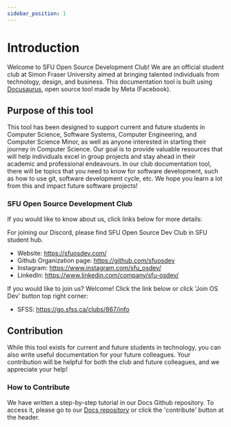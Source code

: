 ```yaml
---
sidebar_position: 1
---
```


# Introduction

Welcome to SFU Open Source Development Club! We are an official student club at Simon Fraser University aimed at bringing talented individuals from technology, design, and business. This documentation tool is built using [Docusaurus](https://docusaurus.io/), open source tool made by Meta (Facebook).

## Purpose of this tool

This tool has been designed to support current and future students in Computer Science, Software Systems, Computer Engineering, and Computer Science Minor, as well as anyone interested in starting their journey in Computer Science. Our goal is to provide valuable resources that will help individuals excel in group projects and stay ahead in their academic and professional endeavours. In our club documentation tool, there will be topics that you need to know for software development, such as how to use git, software development cycle, etc. We hope you learn a lot from this and impact future software projects!

### SFU Open Source Development Club

If you would like to know about us, click links below for more details:

For joining our Discord, please find SFU Open Source Dev Club in SFU student hub.

- Website: https://sfuosdev.com/
- Github Organization page: https://github.com/sfuosdev
- Instagram: https://www.instagram.com/sfu_osdev/
- LinkedIn: https://www.linkedin.com/company/sfu-osdev/

If you would like to join us? Welcome! Click the link below or click 'Join OS Dev' button top right corner:

- SFSS: https://go.sfss.ca/clubs/867/info

## Contribution

While this tool exists for current and future students in technology, you can also write useful documentation for your future colleagues. Your contribution will be helpful for both the club and future colleagues, and we appreciate your help!

### How to Contribute

We have written a step-by-step tutorial in our Docs Github repository. To access it, please go to our [Docs repository](https://github.com/sfuosdev/Docs) or click the 'contribute' button at the header.
